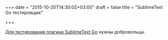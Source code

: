 +++
date = "2015-10-20T14:30:02+03:00"
draft = false
title = "SublimeText Go тестировщик"

+++

<p><a href="https://forum.golangbridge.org/t/beta-testers-wanted-sublimetext-go/1282">Для тестирования плагина&nbsp;SublimeText Go</a> нужны добровольцы.</p>

